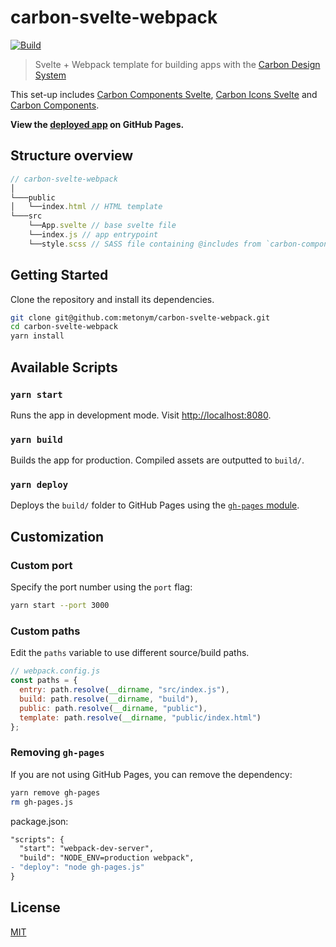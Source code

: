# carbon-svelte-webpack

[![Build][build]][build-badge]

> Svelte + Webpack template for building apps with the [Carbon Design System](https://www.carbondesignsystem.com/)

This set-up includes [Carbon Components Svelte](https://github.com/IBM/carbon-components-svelte), [Carbon Icons Svelte](https://github.com/IBM/carbon-icons-svelte) and [Carbon Components](https://github.com/carbon-design-system/carbon/tree/master/packages/components).

**View the [deployed app](https://metonym.github.io/carbon-svelte-webpack/) on GitHub Pages.**

## Structure overview

```js
// carbon-svelte-webpack
│
└───public
│   └──index.html // HTML template
└───src
    └──App.svelte // base svelte file
    └──index.js // app entrypoint
    └──style.scss // SASS file containing @includes from `carbon-components`
```

## Getting Started

Clone the repository and install its dependencies.

```bash
git clone git@github.com:metonym/carbon-svelte-webpack.git
cd carbon-svelte-webpack
yarn install
```

## Available Scripts

### `yarn start`

Runs the app in development mode. Visit [http://localhost:8080](http://localhost:8080).

### `yarn build`

Builds the app for production. Compiled assets are outputted to `build/`.

### `yarn deploy`

Deploys the `build/` folder to GitHub Pages using the [`gh-pages` module](https://github.com/tschaub/gh-pages).

## Customization

### Custom port

Specify the port number using the `port` flag:

```bash
yarn start --port 3000
```

### Custom paths

Edit the `paths` variable to use different source/build paths.

```js
// webpack.config.js
const paths = {
  entry: path.resolve(__dirname, "src/index.js"),
  build: path.resolve(__dirname, "build"),
  public: path.resolve(__dirname, "public"),
  template: path.resolve(__dirname, "public/index.html")
};
```

### Removing `gh-pages`

If you are not using GitHub Pages, you can remove the dependency:

```bash
yarn remove gh-pages
rm gh-pages.js
```

package.json:

```diff
"scripts": {
  "start": "webpack-dev-server",
  "build": "NODE_ENV=production webpack",
- "deploy": "node gh-pages.js"
}
```

## License

[MIT](LICENSE)

[build]: https://travis-ci.com/metonym/carbon-svelte-webpack.svg?branch=master
[build-badge]: https://travis-ci.com/metonym/carbon-svelte-webpack
